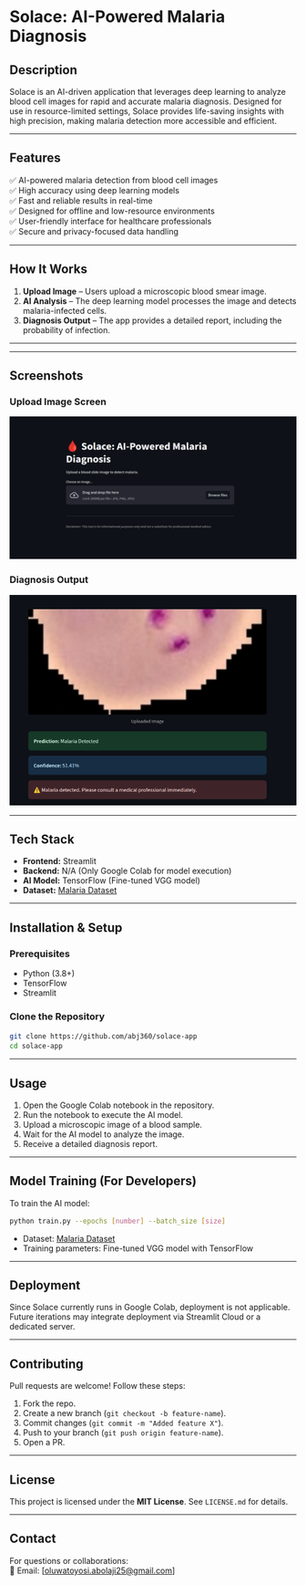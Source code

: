 # Solace: AI-Powered Malaria Diagnosis

## Description
Solace is an AI-driven application that leverages deep learning to analyze blood cell images for rapid and accurate malaria diagnosis. Designed for use in resource-limited settings, Solace provides life-saving insights with high precision, making malaria detection more accessible and efficient.

---

## Features
✅ AI-powered malaria detection from blood cell images  
✅ High accuracy using deep learning models  
✅ Fast and reliable results in real-time  
✅ Designed for offline and low-resource environments  
✅ User-friendly interface for healthcare professionals  
✅ Secure and privacy-focused data handling  

---

## How It Works
1. **Upload Image** – Users upload a microscopic blood smear image.  
2. **AI Analysis** – The deep learning model processes the image and detects malaria-infected cells.  
3. **Diagnosis Output** – The app provides a detailed report, including the probability of infection.  

---
---
## Screenshots
### Upload Image Screen
![Upload Screen](assets/upload_screen.png)

### Diagnosis Output
![Diagnosis Output](assets/diagnosis_output.png)

---
## Tech Stack
- **Frontend:** Streamlit  
- **Backend:** N/A (Only Google Colab for model execution)  
- **AI Model:** TensorFlow (Fine-tuned VGG model)  
- **Dataset:** [Malaria Dataset](https://storage.googleapis.com/inspirit-ai-data-bucket-1/Data/Deep%20Dives/malaria_images.zip)  

---

## Installation & Setup
### Prerequisites
- Python (3.8+)
- TensorFlow
- Streamlit

### Clone the Repository
```bash
git clone https://github.com/abj360/solace-app
cd solace-app
```

---

## Usage
1. Open the Google Colab notebook in the repository.
2. Run the notebook to execute the AI model.
3. Upload a microscopic image of a blood sample.
4. Wait for the AI model to analyze the image.
5. Receive a detailed diagnosis report.  

---

## Model Training (For Developers)
To train the AI model:
```bash
python train.py --epochs [number] --batch_size [size]
```
- Dataset: [Malaria Dataset](https://storage.googleapis.com/inspirit-ai-data-bucket-1/Data/Deep%20Dives/malaria_images.zip)  
- Training parameters: Fine-tuned VGG model with TensorFlow  

---

## Deployment
Since Solace currently runs in Google Colab, deployment is not applicable. Future iterations may integrate deployment via Streamlit Cloud or a dedicated server.

---

## Contributing
Pull requests are welcome! Follow these steps:
1. Fork the repo.
2. Create a new branch (`git checkout -b feature-name`).
3. Commit changes (`git commit -m "Added feature X"`).
4. Push to your branch (`git push origin feature-name`).
5. Open a PR.

---

## License
This project is licensed under the **MIT License**. See `LICENSE.md` for details.

---

## Contact
For questions or collaborations:  
📧 Email: [oluwatoyosi.abolaji25@gmail.com]  
